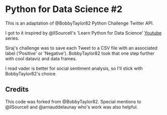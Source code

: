 # Python for Data Science #2 

This is an adaptation of @BobbyTaylor82 Python Challenge Twitter API. 

I got to it inspired by @llSourcell's 'Learn Python for Data Science' <a href='https://www.youtube.com/watch?v=o_OZdbCzHUA&t=3s'>Youtube</a> series.

Siraj's challenge was to save each Tweet to a CSV file with an associated label ('Positive' or 'Negative'). BobbyTaylor82 took that one step further with cool dataviz and data frames. 

I read vader is better for social sentiment analysis, so I'll stick with BobbyTaylor82's choice.

## Credits
This code was forked from @BobbyTaylor82. 
Special mentions to @llSourcell and @arnauddelaunay who's work was also helpful.
